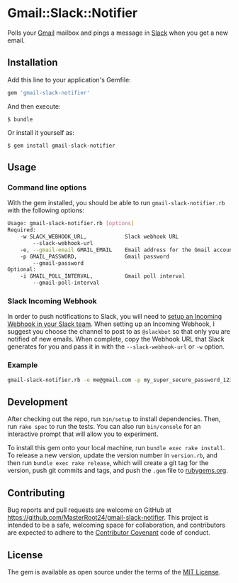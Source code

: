 # Gmail::Slack::Notifier

Polls your [Gmail][2] mailbox and pings a message in [Slack][3] when you get a new email.

## Installation

Add this line to your application's Gemfile:

```ruby
gem 'gmail-slack-notifier'
```

And then execute:

    $ bundle

Or install it yourself as:

    $ gem install gmail-slack-notifier

## Usage

### Command line options
With the gem installed, you should be able to run `gmail-slack-notifier.rb` with the following options:

```bash
Usage: gmail-slack-notifier.rb [options]
Required:
    -w SLACK_WEBHOOK_URL,            Slack webhook URL
        --slack-webhook-url
    -e, --gmail-email GMAIL_EMAIL    Email address for the Gmail account to login to
    -p GMAIL_PASSWORD,               Gmail password
        --gmail-password
Optional:
    -i GMAIL_POLL_INTERVAL,          Gmail poll interval
        --gmail-poll-interval
```

### Slack Incoming Webhook
In order to push notifications to Slack, you will need to [setup an Incoming Webhook in your Slack team][1]. When
setting up an Incoming Webhook, I suggest you choose the channel to post to as `@slackbot` so that only you are
notified of new emails. When complete, copy the Webhook URL that Slack generates for you and pass it in with the
`--slack-webhook-url` or `-w` option.

### Example
```bash
gmail-slack-notifier.rb -e me@gmail.com -p my_super_secure_password_123@gmail.com -w https://hooks.slack.com/services/qwerty/ytrewq/qwertyqwertyqwerty
```

## Development

After checking out the repo, run `bin/setup` to install dependencies. Then, run `rake spec` to run the tests. You can also run `bin/console` for an interactive prompt that will allow you to experiment.

To install this gem onto your local machine, run `bundle exec rake install`. To release a new version, update the version number in `version.rb`, and then run `bundle exec rake release`, which will create a git tag for the version, push git commits and tags, and push the `.gem` file to [rubygems.org](https://rubygems.org).

## Contributing

Bug reports and pull requests are welcome on GitHub at https://github.com/MasterRoot24/gmail-slack-notifier. This project is intended to be a safe, welcoming space for collaboration, and contributors are expected to adhere to the [Contributor Covenant](http://contributor-covenant.org) code of conduct.

## License

The gem is available as open source under the terms of the [MIT License](http://opensource.org/licenses/MIT).

[1]: https://my.slack.com/services/new/incoming-webhook/
[2]: https://www.gmail.com
[3]: https://slack.com
